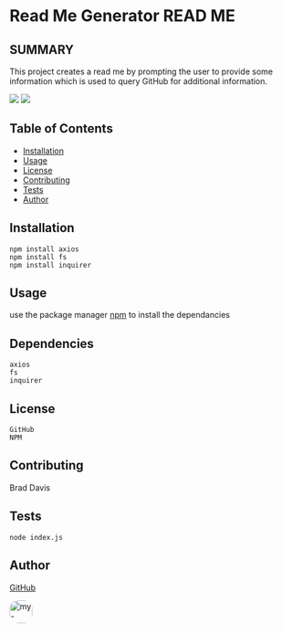 # Read Me Generator READ ME
        
## SUMMARY
        
This project creates a read me by prompting the user to provide some information which is used to query GitHub for additional information.

<img src='https://img.shields.io/static/v1?label=License&message=GitHub&color=blue'> 
<img src='https://img.shields.io/static/v1?label=License&message=NPM&color=blue'> 

        
## Table of Contents

- [Installation](#Installation)
- [Usage](#Usage)
- [License](#License)
- [Contributing](#Contributing)
- [Tests](#Tests)
- [Author](#Author)
        
        
## Installation
```
npm install axios
npm install fs
npm install inquirer

```
        
        
## Usage
use the package manager [npm]("https://nodejs.org/en/knowledge/getting-started/npm/what-is-npm/") to install the dependancies

## Dependencies
```
axios
fs
inquirer
```
        
        
## License

            
```
GitHub
NPM
```
        
         
## Contributing
            
Brad Davis
        
        
## Tests
```
node index.js
```
        
        
## Author
[GitHub](https://github.com/analoo)

<img src='https://avatars3.githubusercontent.com/u/8609011?v=4' alt = "my-avatar" style = "width: 40px; border-radius: 15px;"/>
       
        
